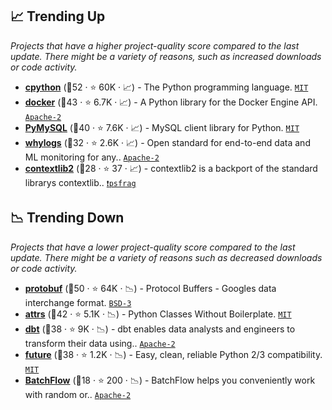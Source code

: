 ## 📈 Trending Up

_Projects that have a higher project-quality score compared to the last update. There might be a variety of reasons, such as increased downloads or code activity._

- <b><a href="https://github.com/python/cpython">cpython</a></b> (🥇52 ·  ⭐ 60K · 📈) - The Python programming language. <code><a href="http://bit.ly/34MBwT8">MIT</a></code>
- <b><a href="https://github.com/docker/docker-py">docker</a></b> (🥈43 ·  ⭐ 6.7K · 📈) - A Python library for the Docker Engine API. <code><a href="http://bit.ly/3nYMfla">Apache-2</a></code>
- <b><a href="https://github.com/PyMySQL/PyMySQL">PyMySQL</a></b> (🥈40 ·  ⭐ 7.6K · 📈) - MySQL client library for Python. <code><a href="http://bit.ly/34MBwT8">MIT</a></code>
- <b><a href="https://github.com/whylabs/whylogs">whylogs</a></b> (🥈32 ·  ⭐ 2.6K · 📈) - Open standard for end-to-end data and ML monitoring for any.. <code><a href="http://bit.ly/3nYMfla">Apache-2</a></code>
- <b><a href="https://github.com/jazzband/contextlib2">contextlib2</a></b> (🥉28 ·  ⭐ 37 · 📈) - contextlib2 is a backport of the standard librarys contextlib.. <code><a href="https://tldrlegal.com/search?q=psfrag">❗️psfrag</a></code>

## 📉 Trending Down

_Projects that have a lower project-quality score compared to the last update. There might be a variety of reasons such as decreased downloads or code activity._

- <b><a href="https://github.com/protocolbuffers/protobuf">protobuf</a></b> (🥇50 ·  ⭐ 64K · 📉) - Protocol Buffers - Googles data interchange format. <code><a href="http://bit.ly/3aKzpTv">BSD-3</a></code>
- <b><a href="https://github.com/python-attrs/attrs">attrs</a></b> (🥇42 ·  ⭐ 5.1K · 📉) - Python Classes Without Boilerplate. <code><a href="http://bit.ly/34MBwT8">MIT</a></code>
- <b><a href="https://github.com/dbt-labs/dbt-core">dbt</a></b> (🥈38 ·  ⭐ 9K · 📉) - dbt enables data analysts and engineers to transform their data using.. <code><a href="http://bit.ly/3nYMfla">Apache-2</a></code>
- <b><a href="https://github.com/PythonCharmers/python-future">future</a></b> (🥇38 ·  ⭐ 1.2K · 📉) - Easy, clean, reliable Python 2/3 compatibility. <code><a href="http://bit.ly/34MBwT8">MIT</a></code>
- <b><a href="https://github.com/analysiscenter/batchflow">BatchFlow</a></b> (🥉18 ·  ⭐ 200 · 📉) - BatchFlow helps you conveniently work with random or.. <code><a href="http://bit.ly/3nYMfla">Apache-2</a></code>

